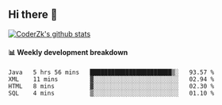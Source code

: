## Hi there 👋

[![CoderZk's github stats](https://github-readme-stats.vercel.app/api?username=zhoukuo123&show_icons=true&count_private=true)](https://github.com/anuraghazra/github-readme-stats)

#### :bar_chart: Weekly development breakdown

<!--START_SECTION:waka-->
```text
Java   5 hrs 56 mins   ███████████████████████▒░   93.57 % 
XML    11 mins         ▓░░░░░░░░░░░░░░░░░░░░░░░░   02.94 % 
HTML   8 mins          ▓░░░░░░░░░░░░░░░░░░░░░░░░   02.30 % 
SQL    4 mins          ▒░░░░░░░░░░░░░░░░░░░░░░░░   01.10 % 
```
<!--END_SECTION:waka-->

